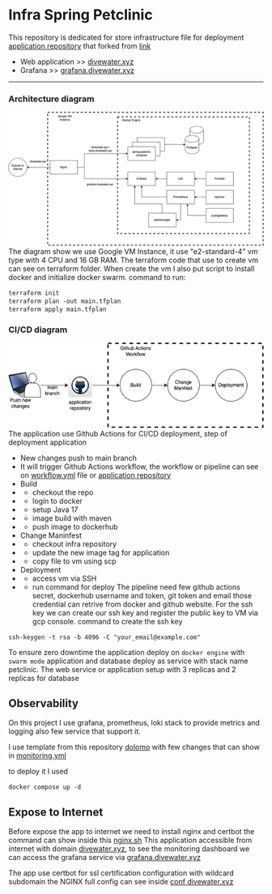 # Infra Spring Petclinic
This repository is dedicated for store infrastructure file for deployment  [application repository](https://github.com/agungardiyanta/spring-petclinic) that forked from [link](https://github.com/spring-projects/spring-petclinic)

*  Web application >> [divewater.xyz](https://divewater.xyz)
*  Grafana >> [grafana.divewater.xyz](https://grafana.divewater.xyz)

---
### Architecture diagram
![architecture diagram](design-architecture.drawio.png)
The diagram show we use Google VM Instance, it use "e2-standard-4" vm type with 4 CPU and 16 GB RAM. The terraform code that use to create vm can see on terraform folder. When create the vm I also put script to install docker and initialize docker swarm.
command to run:
```
terraform init
terraform plan -out main.tfplan
terraform apply main.tfplan
```
### CI/CD diagram
![ci/cd](ci-cd-spring-petclinic.drawio.png)
The application use Github Actions for CI/CD deployment,
step of deployment application 
* New changes push to main branch
* It will trigger Github Actions workflow, the workflow or pipeline can see on [workflow.yml](workflow.yml) file or [application repository](https://github.com/agungardiyanta/spring-petclinic/blob/main/.github/workflows/build-image.yml)
* Build
* * checkout the repo
* * login to docker
* * setup Java 17
* * image build with maven
* * push image to dockerhub
* Change Maninfest
* * checkout infra repository
* * update the new image tag for application
* * copy file to vm using scp
* Deployment
* * access vm via SSH
* * run command for deploy
The pipeline need few github actions secret,
dockerhub username and token, git token and email those credential can retrive from docker and github website.
For the ssh key we can create our ssh key and register the public key to VM via gcp console.
command to create the ssh key
```
ssh-keygen -t rsa -b 4096 -C "your_email@example.com"
```
To ensure zero downtime the application deploy on `docker engine` with `swarm mode` 
application and database deploy as service with stack name petclinic. The web service or application setup with 3 replicas and 2 replicas for database

## Observability 

On this project I use grafana, prometheus, loki stack to provide metrics and logging also few service that support it.

I use template from this repository [dolomo](https://github.com/ductnn/domolo)
with few changes that can show in [monitoring.yml](monitoring.yml)

to deploy it I used 
```
docker compose up -d
```

## Expose to Internet
Before expose the app to internet we need to install nginx and certbot the command can show inside this [nginx.sh](nginx.sh)
This application accessible from internet with domain [divewater.xyz](https://divewater.xyz), to see the monitoring dashboard we can access the grafana service via [grafana.divewater.xyz](http://grafana.divewater.xyz)

The app use certbot for ssl certification configuration with wildcard subdomain
the NGINX full config can see inside [conf divewater.xyz](nginx.conf)